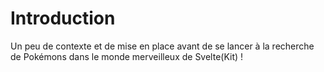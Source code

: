 # Introduction

Un peu de contexte et de mise en place avant de se lancer à la recherche de Pokémons dans le monde
merveilleux de Svelte(Kit) !
